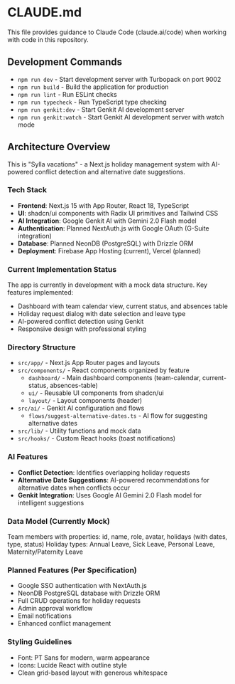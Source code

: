 # CLAUDE.md

This file provides guidance to Claude Code (claude.ai/code) when working with code in this repository.

## Development Commands

- `npm run dev` - Start development server with Turbopack on port 9002
- `npm run build` - Build the application for production
- `npm run lint` - Run ESLint checks
- `npm run typecheck` - Run TypeScript type checking
- `npm run genkit:dev` - Start Genkit AI development server
- `npm run genkit:watch` - Start Genkit AI development server with watch mode

## Architecture Overview

This is "Sylla vacations" - a Next.js holiday management system with AI-powered conflict detection and alternative date suggestions.

### Tech Stack
- **Frontend**: Next.js 15 with App Router, React 18, TypeScript
- **UI**: shadcn/ui components with Radix UI primitives and Tailwind CSS
- **AI Integration**: Google Genkit AI with Gemini 2.0 Flash model
- **Authentication**: Planned NextAuth.js with Google OAuth (G-Suite integration)
- **Database**: Planned NeonDB (PostgreSQL) with Drizzle ORM
- **Deployment**: Firebase App Hosting (current), Vercel (planned)

### Current Implementation Status
The app is currently in development with a mock data structure. Key features implemented:
- Dashboard with team calendar view, current status, and absences table
- Holiday request dialog with date selection and leave type
- AI-powered conflict detection using Genkit
- Responsive design with professional styling

### Directory Structure
- `src/app/` - Next.js App Router pages and layouts
- `src/components/` - React components organized by feature
  - `dashboard/` - Main dashboard components (team-calendar, current-status, absences-table)
  - `ui/` - Reusable UI components from shadcn/ui
  - `layout/` - Layout components (header)
- `src/ai/` - Genkit AI configuration and flows
  - `flows/suggest-alternative-dates.ts` - AI flow for suggesting alternative dates
- `src/lib/` - Utility functions and mock data
- `src/hooks/` - Custom React hooks (toast notifications)

### AI Features
- **Conflict Detection**: Identifies overlapping holiday requests
- **Alternative Date Suggestions**: AI-powered recommendations for alternative dates when conflicts occur
- **Genkit Integration**: Uses Google AI Gemini 2.0 Flash model for intelligent suggestions

### Data Model (Currently Mock)
Team members with properties: id, name, role, avatar, holidays (with dates, type, status)
Holiday types: Annual Leave, Sick Leave, Personal Leave, Maternity/Paternity Leave

### Planned Features (Per Specification)
- Google SSO authentication with NextAuth.js
- NeonDB PostgreSQL database with Drizzle ORM
- Full CRUD operations for holiday requests
- Admin approval workflow
- Email notifications
- Enhanced conflict management

### Styling Guidelines
- Font: PT Sans for modern, warm appearance
- Icons: Lucide React with outline style
- Clean grid-based layout with generous whitespace